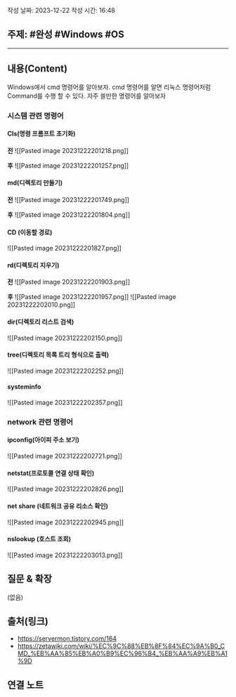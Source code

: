 작성 날짜: 2023-12-22
작성 시간: 16:48

## 주제: #완성 #Windows #OS

----
## 내용(Content)
Windows에서 cmd 명령어를 알아보자. cmd 명령어를 알면 리눅스 명령어처럼 Command를 수행 할 수 있다. 자주 쓸만한 명령어를 알아보자

### 시스템 관련 명령어

#### Cls(명령 프롬프트 초기화)

**전**
![[Pasted image 20231222201218.png]]

**후**
![[Pasted image 20231222201257.png]]

#### md(디렉토리 만들기)

**전**
![[Pasted image 20231222201749.png]]

**후**
![[Pasted image 20231222201804.png]]
####  CD (이동할 경로)

![[Pasted image 20231222201827.png]]
#### rd(디렉토리 지우기)

**전**
![[Pasted image 20231222201903.png]]

**후**
![[Pasted image 20231222201957.png]]
![[Pasted image 20231222202010.png]]

#### dir(디렉토리 리스트 검색)

![[Pasted image 20231222202150.png]]


#### tree(디렉토리 목록 트리 형식으로 출력)

![[Pasted image 20231222202252.png]]

#### systeminfo

![[Pasted image 20231222202357.png]]
### network 관련 명령어
#### ipconfig(아이피 주소 보기)
![[Pasted image 20231222202721.png]]

#### netstat(프로토콜 연결 상태 확인)

![[Pasted image 20231222202826.png]]


#### net share (네트워크 공유 리소스 확인)

![[Pasted image 20231222202945.png]]


#### nslookup (호스트 조회)
![[Pasted image 20231222203013.png]]
## 질문 & 확장

(없음)

## 출처(링크)
- https://servermon.tistory.com/164
- https://zetawiki.com/wiki/%EC%9C%88%EB%8F%84%EC%9A%B0_CMD_%EB%AA%85%EB%A0%B9%EC%96%B4_%EB%AA%A9%EB%A1%9D
## 연결 노트










